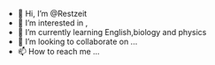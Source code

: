 - 👋 Hi, I’m @Restzeit
- 👀 I’m interested in ,
- 🌱 I’m currently learning English,biology and physics
- 💞️ I’m looking to collaborate on ...
- 📫 How to reach me ...

<!---
Restzeit/Restzeit is a ✨ special ✨ repository because its `README.md` (this file) appears on your GitHub profile.
You can click the Preview link to take a look at your changes.
--->
